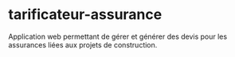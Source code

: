 # tarificateur-assurance
Application web permettant de gérer et générer des devis pour les assurances liées aux projets de construction.
